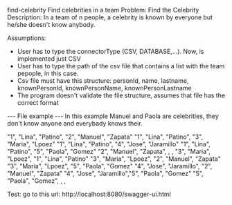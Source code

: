 find-celebrity
Find celebrities in a team Problem: Find the Celebrity Description: In a team of n people, a celebrity is known by everyone but he/she doesn't know anybody.

Assumptions:

- User has to type the connectorType (CSV, DATABASE,...). Now, is implemented just CSV
- User has to type the path of the csv file that contains a list with the team pepople, in this case.
- Csv file must have this structure: personId, name, lastname, knownPersonId, knownPersonName, knownPersonLastname
- The program doesn't validate the file structure, assumes that file has the correct format

--- File example --- In this example Manuel and Paola are celebrities, they don't know anyone and everybady knows their.

"1", "Lina", "Patino", "2", "Manuel", "Zapata" 
"1", "Lina", "Patino", "3", "Maria", "Lpoez" 
"1", "Lina", "Patino", "4", "Jose", "Jaramillo" 
"1", "Lina", "Patino", "5", "Paola", "Gomez" 
"2", "Manuel", "Zapata", , , 
"3", "Maria", "Lpoez", "1", "Lina", "Patino" 
"3", "Maria", "Lpoez", "2", "Manuel", "Zapata" 
"3", "Maria", "Lpoez", "5", "Paola", "Gomez" 
"4", "Jose", "Jaramillo", "2", "Manuel", "Zapata" 
"4", "Jose", "Jaramillo","5", "Paola", "Gomez" 
"5", "Paola", "Gomez", , ,

Test: go to this url: http://localhost:8080/swagger-ui.html
